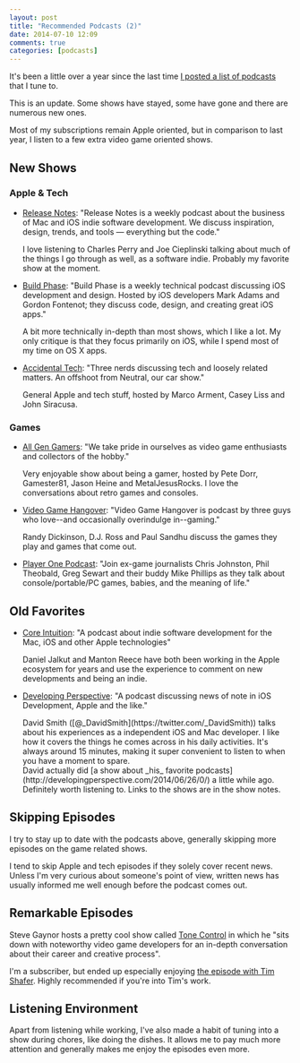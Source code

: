 ```yaml
---
layout: post
title: "Recommended Podcasts (2)"
date: 2014-07-10 12:09
comments: true
categories: [podcasts]
---
```


It's been a little over a year since the last time [I posted a list of podcasts](/2013/06/recommended-podcasts/) that I tune to.

This is an update. Some shows have stayed, some have gone and there are numerous new ones.

<!-- more -->

Most of my subscriptions remain Apple oriented, but in comparison to last year, I listen to a few extra video game oriented shows.

## New Shows

### Apple & Tech

* [Release Notes](http://releasenotes.tv/): "Release Notes is a weekly podcast about the business of Mac and iOS indie software development. We discuss inspiration, design, trends, and tools — everything but the code."
  <div>I love listening to Charles Perry and Joe Cieplinski talking about much of the things I go through as well, as a software indie. Probably my favorite show at the moment.</div>

* [Build Phase](http://podcasts.thoughtbot.com/buildphase): "Build Phase is a weekly technical podcast discussing iOS development and design. Hosted by iOS developers Mark Adams and Gordon Fontenot; they discuss code, design, and creating great iOS apps."
  <div>A bit more technically in-depth than most shows, which I like a lot. My only critique is that they focus primarily on iOS, while I spend most of my time on OS X apps.</div>

* [Accidental Tech](http://atp.fm/): "Three nerds discussing tech and loosely related matters. An offshoot from Neutral, our car show."
  <div>General Apple and tech stuff, hosted by Marco Arment, Casey Liss and John Siracusa.</div>

### Games

* [All Gen Gamers](http://www.allgengamers.com/): "We take pride in ourselves as video game enthusiasts and collectors of the hobby."
  <div>Very enjoyable show about being a gamer, hosted by Pete Dorr, Gamester81, Jason Heine and MetalJesusRocks. I love the conversations about retro games and consoles.</div>

* [Video Game Hangover](http://vghangover.com/): "Video Game Hangover is podcast by three guys who love--and occasionally overindulge in--gaming."
  <div>Randy Dickinson, D.J. Ross and Paul Sandhu discuss the games they play and games that come out.</div>

* [Player One Podcast](http://www.playeronepodcast.com/): "Join ex-game journalists Chris Johnston, Phil Theobald, Greg Sewart and their buddy Mike Phillips as they talk about console/portable/PC games, babies, and the meaning of life."

## Old Favorites

* [Core Intuition](http://www.coreint.org/): "A podcast about indie software development for the Mac, iOS and other Apple technologies"
  <div>Daniel Jalkut and Manton Reece have both been working in the Apple ecosystem for years and use the experience to comment on new developments and being an indie.</div>

* [Developing Perspective](http://developingperspective.com/): "A podcast discussing news of note in iOS Development, Apple and the like."
  <div>David Smith ([@_DavidSmith](https://twitter.com/_DavidSmith)) talks about his experiences as a independent iOS and Mac developer. I like how it covers the things he comes across in his daily activities. It's always around 15 minutes, making it super convenient to listen to when you have a moment to spare.</div>
  <div>David actually did [a show about _his_ favorite podcasts](http://developingperspective.com/2014/06/26/0/) a little while ago. Definitely worth listening to. Links to the shows are in the show notes.</div>
  
## Skipping Episodes

I try to stay up to date with the podcasts above, generally skipping more episodes on the game related shows. 

I tend to skip Apple and tech episodes if they solely cover recent news. Unless I'm very curious about someone's point of view, written news has usually informed me well enough before the podcast comes out.

## Remarkable Episodes

Steve Gaynor hosts a pretty cool show called [Tone Control](https://www.idlethumbs.net/tonecontrol) in which he "sits down with noteworthy video game developers for an in-depth conversation about their career and creative process". 

I'm a subscriber, but ended up especially enjoying [the episode with Tim Shafer](https://www.idlethumbs.net/tonecontrol/episodes/tim-schafer). Highly recommended if you're into Tim's work.

## Listening Environment

Apart from listening while working, I've also made a habit of tuning into a show during chores, like doing the dishes. It allows me to pay much more attention and generally makes me enjoy the episodes even more.